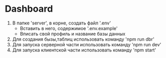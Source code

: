 # Dashboard

1. В папке 'server', в корне, создать файл '.env' 
   - Вставить в него, содержимое '.env.example'
   - Вписать свой профиль и название базы данных 
2. Для создания бызы,таблиц использовать команду 'npm run dbr'
3. Для запуска серверной части использовать команду 'npm run dev'
4. Для запуска клиентской части использовать команду 'npm start'